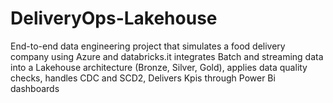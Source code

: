 # DeliveryOps-Lakehouse
End-to-end data engineering project that simulates a food delivery company using Azure and databricks.it integrates Batch and streaming data into a Lakehouse architecture (Bronze, Silver, Gold), applies data quality checks, handles CDC and SCD2, Delivers Kpis through Power Bi dashboards 
